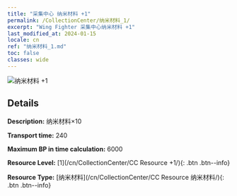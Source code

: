 ```yaml
---
title: "采集中心 纳米材料 +1"
permalink: /CollectionCenter/纳米材料_1/
excerpt: "Wing Fighter 采集中心纳米材料 +1"
last_modified_at: 2024-01-15
locale: cn
ref: "纳米材料_1.md"
toc: false
classes: wide
---
```



![纳米材料 +1](/images/cc/CC_Nano_Material_1.png)

## Details

  **Description:** 纳米材料×10

  **Transport time:** 240

  **Maximum BP in time calculation:** 6000

  **Resource Level:** [1](/cn/CollectionCenter/CC Resource +1/){: .btn .btn--info}

  **Resource Type:** [纳米材料](/cn/CollectionCenter/CC Resource 纳米材料/){: .btn .btn--info}

